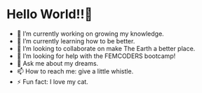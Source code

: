 <h1>Hello World!!👋</h1>

- 🔭 I’m currently working on growing my knowledge.
- 🌱 I’m currently learning how to be better.
- 👯 I’m looking to collaborate on make The Earth a better place.
- 🤔 I’m looking for help with the FEMCODERS bootcamp!
- 💬 Ask me about my dreams.
- 📫 How to reach me: give a little whistle.
- ⚡ Fun fact: I love my cat.

